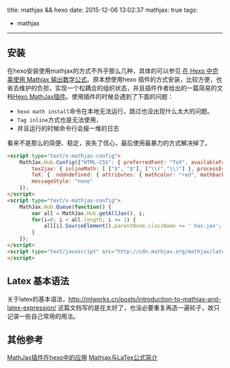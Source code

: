 title: mathjax && hexo
date: 2015-12-06 13:02:37
mathjax: true
tags:
- mathjax
---

## 安装
在hexo安装使用mathjax的方式不外乎那么几种，具体的可以参见 [在 Hexo 中完美使用 Mathjax 输出数学公式][lukang]。原本想使用hexo 插件的方式安装，比较方便，也省去维护的负担，实现一个松耦合的组织状态，并且插件作者给出的一篇简易的文档[Hexo MathJax插件][catx]。使用插件的时候会遇到了下面的问题：

- `hexo math install`命令在本地无法运行，跳过也没出现什么太大的问题。
- `Tag inline`方式也是无法使用，
- 并且运行的时候命令行会报一堆的日志


看来不是那么的简便、稳定，丧失了信心，最后使用最暴力的方式解决掉了。

```html
<script type="text/x-mathjax-config">
    MathJax.Hub.Config({"HTML-CSS": { preferredFont: "TeX", availableFonts: ["STIX","TeX"], linebreaks: { automatic:true }, EqnChunk: (MathJax.Hub.Browser.isMobile ? 10 : 50) },
        tex2jax: { inlineMath: [ ["$", "$"], ["\\(","\\)"] ], processEscapes: true, ignoreClass: "tex2jax_ignore|dno",skipTags: ['script', 'noscript', 'style', 'textarea', 'pre', 'code']},
        TeX: {  noUndefined: { attributes: { mathcolor: "red", mathbackground: "#FFEEEE", mathsize: "90%" } }, Macros: { href: "{}" } },
        messageStyle: "none"
    }); 
</script>
<script type="text/x-mathjax-config">
    MathJax.Hub.Queue(function() {
        var all = MathJax.Hub.getAllJax(), i;
        for(i=0; i < all.length; i += 1) {
            all[i].SourceElement().parentNode.className += ' has-jax';
        }
    });
</script>
<script type="text/javascript" src="http://cdn.mathjax.org/mathjax/latest/MathJax.js?config=TeX-AMS-MML_HTMLorMML">
</script>
```



## Latex 基本语法

关于latex的基本语法，http://mlworks.cn/posts/introduction-to-mathjax-and-latex-expression/ 这篇文档写的是在太好了，也没必要重复再造一遍轮子，故只记录一些自己常用的用法。

## 其他参考

[MathJax插件在hexo中的应用][catxue]
[Mathjax与LaTex公式简介](http://mlworks.cn/posts/introduction-to-mathjax-and-latex-expression/)


[catx]: http://catx.me/2014/03/09/hexo-mathjax-plugin/ 
[catxue]: http://www.catxue.com/2015/03/20/MathJax/
[lukang]: http://lukang.me/2014/mathjax-for-hexo.html


